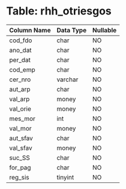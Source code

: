 # Table: rhh_otriesgos

| Column Name | Data Type | Nullable |
|-------------|-----------|----------|
| cod_fdo | char | NO |
| ano_dat | char | NO |
| per_dat | char | NO |
| cod_emp | char | NO |
| cer_nro | varchar | NO |
| aut_arp | char | NO |
| val_arp | money | NO |
| val_orie | money | NO |
| mes_mor | int | NO |
| val_mor | money | NO |
| aut_sfav | char | NO |
| val_sfav | money | NO |
| suc_SS | char | NO |
| for_pag | char | NO |
| reg_sis | tinyint | NO |
